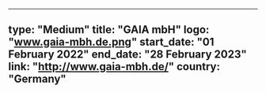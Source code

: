 
---
type: "Medium"
title: "GAIA mbH"
logo: "www.gaia-mbh.de.png"
start_date: "01 February 2022"
end_date: "28 February 2023"
link: "http://www.gaia-mbh.de/"
country: "Germany"
---
